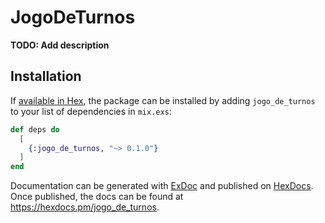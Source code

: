 # JogoDeTurnos

**TODO: Add description**

## Installation

If [available in Hex](https://hex.pm/docs/publish), the package can be installed
by adding `jogo_de_turnos` to your list of dependencies in `mix.exs`:

```elixir
def deps do
  [
    {:jogo_de_turnos, "~> 0.1.0"}
  ]
end
```

Documentation can be generated with [ExDoc](https://github.com/elixir-lang/ex_doc)
and published on [HexDocs](https://hexdocs.pm). Once published, the docs can
be found at <https://hexdocs.pm/jogo_de_turnos>.

